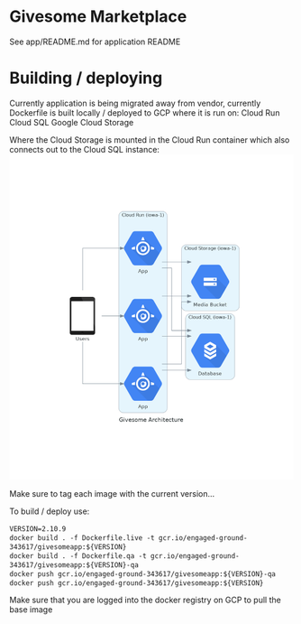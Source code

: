 # Givesome Marketplace

See app/README.md for application README

# Building / deploying
Currently application is being migrated away from vendor, currently Dockerfile is built locally / deployed to GCP where it is run on:
Cloud Run
Cloud SQL
Google Cloud Storage

Where the Cloud Storage is mounted in the Cloud Run container which also connects out to the Cloud SQL instance:
![architecture](architecture/givesome_architecture.png "Diagram of deployment")

Make sure to tag each image with the current version...

To build / deploy use:
```
VERSION=2.10.9
docker build . -f Dockerfile.live -t gcr.io/engaged-ground-343617/givesomeapp:${VERSION}
docker build . -f Dockerfile.qa -t gcr.io/engaged-ground-343617/givesomeapp:${VERSION}-qa
docker push gcr.io/engaged-ground-343617/givesomeapp:${VERSION}-qa
docker push gcr.io/engaged-ground-343617/givesomeapp:${VERSION}
```

Make sure that you are logged into the docker registry on GCP to pull the base
image


